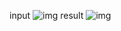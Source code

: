 input
![img](https://github.com/ZHANG-SHI-CHANG/3D-Fish-maskrcnn/test.png)
result
![img](https://github.com/ZHANG-SHI-CHANG/3D-Fish-maskrcnn/test_result.png)